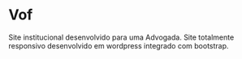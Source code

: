 # Vof
Site institucional desenvolvido para uma Advogada.
Site totalmente responsivo desenvolvido em wordpress integrado com bootstrap.

